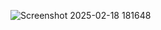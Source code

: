 ![Screenshot 2025-02-18 181648](https://github.com/user-attachments/assets/e6fe4e14-e05b-4e64-ae71-5ea6a51a7fa0)
